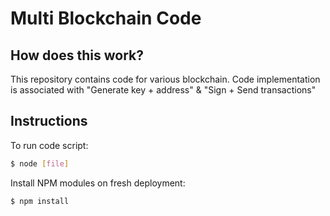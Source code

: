 Multi Blockchain Code
=====================================

<URL>

How does this work?
----------------

This repository contains code for various blockchain. Code implementation is associated with "Generate key + address" & "Sign + Send transactions"


## Instructions

To run code script:

```bash
$ node [file]
```

Install NPM modules on fresh deployment:

```bash
$ npm install
```

